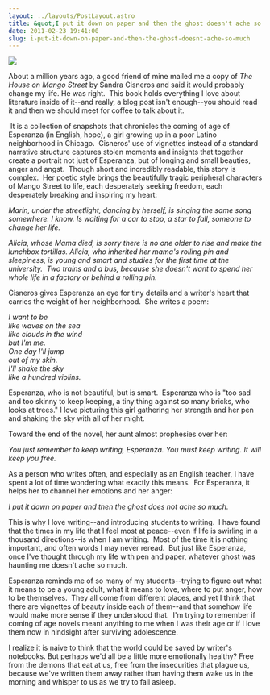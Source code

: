 ```yaml
---
layout: ../layouts/PostLayout.astro
title: &quot;I put it down on paper and then the ghost doesn't ache so much.&quot;
date: 2011-02-23 19:41:00
slug: i-put-it-down-on-paper-and-then-the-ghost-doesnt-ache-so-much
---
```


[![](http://faculty.salisbury.edu/~elbond/houseonmango.jpg)](http://faculty.salisbury.edu/~elbond/houseonmango.jpg)

About a million years ago, a good friend of mine mailed me a copy of _The House on Mango Street_ by Sandra Cisneros and said it would probably change my life. He was right.  This book holds everything I love about literature inside of it--and really, a blog post isn't enough--you should read it and then we should meet for coffee to talk about it.  
  
 It is a collection of snapshots that chronicles the coming of age of Esperanza (in English, hope), a girl growing up in a poor Latino neighborhood in Chicago.  Cisneros' use of vignettes instead of a standard narrative structure captures stolen moments and insights that together create a portrait not just of Esperanza, but of longing and small beauties, anger and angst.  Though short and incredibly readable, this story is complex.  Her poetic style brings the beautifully tragic peripheral characters of Mango Street to life, each desperately seeking freedom, each desperately breaking and inspiring my heart:  
  
_Marin, under the streetlight, dancing by herself, is singing the same song somewhere. I know. Is waiting for a car to stop, a star to fall, someone to change her life._   
  
_Alicia, whose Mama died, is sorry there is no one older to rise and make the lunchbox tortillas. Alicia, who inherited her mama's rolling pin and sleepiness, is young and smart and studies for the first time at the university.  Two trains and a bus, because she doesn't want to spend her whole life in a factory or behind a rolling pin._  
  
Cisneros gives Esperanza an eye for tiny details and a writer's heart that carries the weight of her neighborhood.  She writes a poem:  
  
_I want to be_  
_like waves on the sea_  
_like clouds in the wind_  
_but I'm me._  
_One day I'll jump_  
_out of my skin._   
_I'll shake the sky_  
_like a hundred violins._   
  
Esperanza, who is not beautiful, but is smart.  Esperanza who is "too sad and too skinny to keep keeping, a tiny thing against so many bricks, who looks at trees." I love picturing this girl gathering her strength and her pen and shaking the sky with all of her might.  
  
Toward the end of the novel, her aunt almost prophesies over her:  
  
_You just remember to keep writing, Esperanza. You must keep writing. It will keep you free._  
  
As a person who writes often, and especially as an English teacher, I have spent a lot of time wondering what exactly this means.  For Esperanza, it helps her to channel her emotions and her anger:  
  
_I put it down on paper and then the ghost does not ache so much._    
  
This is why I love writing--and introducing students to writing.  I have found that the times in my life that I feel most at peace--even if life is swirling in a thousand directions--is when I am writing.  Most of the time it is nothing important, and often words I may never reread.  But just like Esperanza, once I've thought through my life with pen and paper, whatever ghost was haunting me doesn't ache so much.  
  
Esperanza reminds me of so many of my students--trying to figure out what it means to be a young adult, what it means to love, where to put anger, how to be themselves.  They all come from different places, and yet I think that there are vignettes of beauty inside each of them--and that somehow life would make more sense if they understood that.  I'm trying to remember if coming of age novels meant anything to me when I was their age or if I love them now in hindsight after surviving adolescence.  
  
I realize it is naive to think that the world could be saved by writer's notebooks. But perhaps we'd all be a little more emotionally healthy? Free from the demons that eat at us, free from the insecurities that plague us, because we've written them away rather than having them wake us in the morning and whisper to us as we try to fall asleep.
